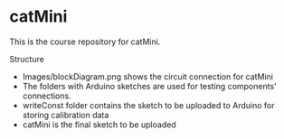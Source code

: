 # catMini
This is the course repository for catMini.

Structure
* Images/blockDiagram.png shows the circuit connection for catMini
* The folders with Arduino sketches are used for testing components' connections.
* writeConst folder contains the sketch to be uploaded to Arduino for storing calibration data
* catMini is the final sketch to be uploaded
